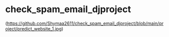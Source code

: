 # check_spam_email_djproject

(https://github.com/Shymaa2611/check_spam_email_djproject/blob/main/project/predict_website_1.jpg)


